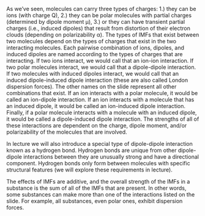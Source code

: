 As we’ve seen, molecules can carry three types of charges: 1.) they can be ions (with charge Q), 2.) they can be polar molecules with partial charges (determined by dipole moment μ), 3.) or they can have transient partial charges (i.e., induced dipoles) that result from distortion of their electron clouds (depending on polarizability α). The types of IMFs that exist between two molecules depend on the types of charges that exist in the two interacting molecules. Each pairwise combination of ions, dipoles, and induced dipoles are named according to the types of charges that are interacting. If two ions interact, we would call that an ion-ion interaction. If two polar molecules interact, we would call that a dipole-dipole interaction. If two molecules with induced dipoles interact, we would call that an induced dipole-induced dipole interaction (these are also called London dispersion forces). The other names on the slide represent all other combinations that exist. If an ion interacts with a polar molecule, it would be called an ion-dipole interaction. If an ion interacts with a molecule that has an induced dipole, it would be called an ion-induced dipole interaction. Finally, if a polar molecule interacts with a molecule with an induced dipole, it would be called a dipole-induced dipole interaction. The strengths of all of these interactions are dependent on the charge, dipole moment, and/or polarizability of the molecules that are involved. 

In lecture we will also introduce a special type of dipole-dipole interaction known as a hydrogen bond. Hydrogen bonds are unique from other dipole-dipole interactions between they are unusually strong and have a directional component. Hydrogen bonds only form between molecules with specific structural features (we will explore these requirements in lecture). 

The effects of IMFs are additive, and the overall strength of the IMFs in a substance is the sum of all of the IMFs that are present. In other words, some substances can make more than one of the interactions listed on the slide. For example, all substances, even polar ones, exhibit dispersion forces. 

 